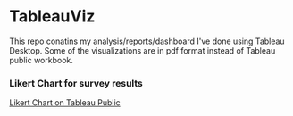 # TableauViz
This repo conatins my analysis/reports/dashboard I've done using Tableau Desktop. Some of the visualizations are in pdf format instead of Tableau public workbook. 

### Likert Chart for survey results

[Likert Chart on Tableau Public](https://public.tableau.com/profile/toufiq#!/vizhome/LikertScale_8/Dashboard1)


